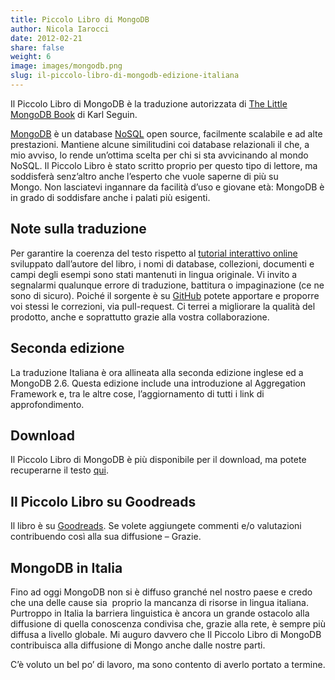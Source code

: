```yaml
---
title: Piccolo Libro di MongoDB
author: Nicola Iarocci
date: 2012-02-21
share: false
weight: 6
image: images/mongodb.png
slug: il-piccolo-libro-di-mongodb-edizione-italiana
---
```

Il Piccolo Libro di MongoDB è la traduzione autorizzata di [The Little MongoDB Book][1] di Karl Seguin.

[MongoDB][2] è un database [NoSQL][3] open source, facilmente scalabile e ad alte prestazioni. Mantiene alcune similitudini coi database relazionali il che, a mio avviso, lo rende un&#8217;ottima scelta per chi si sta avvicinando al mondo NoSQL. Il Piccolo Libro è stato scritto proprio per questo tipo di lettore, ma soddisferà senz&#8217;altro anche l&#8217;esperto che vuole saperne di più su Mongo. Non lasciatevi ingannare da facilità d&#8217;uso e giovane età: MongoDB è in grado di soddisfare anche i palati più esigenti.

## Note sulla traduzione

Per garantire la coerenza del testo rispetto al [tutorial interattivo online][4] sviluppato dall&#8217;autore del libro, i nomi di database, collezioni, documenti e campi degli esempi sono stati mantenuti in lingua originale. Vi invito a segnalarmi qualunque errore di traduzione, battitura o impaginazione (ce ne sono di sicuro). Poiché il sorgente è su [GitHub][5] potete apportare e proporre voi stessi le correzioni, via pull-request. Ci terrei a migliorare la qualità del prodotto, anche e soprattutto grazie alla vostra collaborazione.

## Seconda edizione

La traduzione Italiana è ora allineata alla seconda edizione inglese ed a MongoDB 2.6. Questa edizione include una introduzione al Aggregation Framework e, tra le altre cose, l&#8217;aggiornamento di tutti i link di approfondimento.

## Download

Il Piccolo Libro di MongoDB è più disponibile per il download, ma potete
recuperarne il testo [qui](https://github.com/nicolaiarocci/the-little-mongodb-book/blob/master/it/mongodb.markdown).

## Il Piccolo Libro su Goodreads

Il libro è su [Goodreads][9]. Se volete aggiungete commenti e/o valutazioni contribuendo così alla sua diffusione &#8211; Grazie.

## MongoDB in Italia

Fino ad oggi MongoDB non si è diffuso granché nel nostro paese e credo che una delle cause sia  proprio la mancanza di risorse in lingua italiana. Purtroppo in Italia la barriera linguistica è ancora un grande ostacolo alla diffusione di quella conoscenza condivisa che, grazie alla rete, è sempre più diffusa a livello globale. Mi auguro davvero che Il Piccolo Libro di MongoDB contribuisca alla diffusione di Mongo anche dalle nostre parti.

C&#8217;è voluto un bel po&#8217; di lavoro, ma sono contento di averlo portato a termine.

 [1]: http://openmymind.net/mongodb.pdf
 [2]: http://mongodb.org
 [3]: http://en.wikipedia.org/wiki/NoSQL
 [4]: http://mongly.openmymind.net/tutorial/index
 [5]: https://github.com/nicolaiarocci/the-little-mongodb-book
 [6]: https://nicolaiarocci.com/mongodb/il-piccolo-libro-di-mongodb.pdf
 [7]: https://nicolaiarocci.com/mongodb/il-piccolo-libro-di-mongodb.epub
 [8]: https://nicolaiarocci.com/mongodb/il-piccolo-libro-di-mongodb.mobi
 [9]: http://www.goodreads.com/book/show/13595796-il-piccolo-libro-di-mongodb
